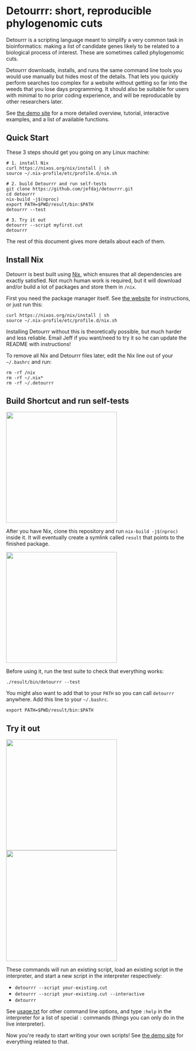 Detourrr: short, reproducible phylogenomic cuts
===============================================

Detourrr is a scripting language meant to simplify a very common task in
bioinformatics: making a list of candidate genes likely to be related to a
biological process of interest. These are sometimes called phylogenomic cuts.

Detourrr downloads, installs, and runs the same command line tools you would
use manually but hides most of the details. That lets you quickly perform
searches too complex for a website without getting so far into the weeds that
you lose days programming. It should also be suitable for users with minimal to
no prior coding experience, and will be reproducable by other researchers
later.

See [the demo site][1] for a more detailed overview, tutorial, interactive
examples, and a list of available functions.


Quick Start
-----------

These 3 steps should get you going on any Linux machine:

    # 1. install Nix
    curl https://nixos.org/nix/install | sh
    source ~/.nix-profile/etc/profile.d/nix.sh

    # 2. build Detourrr and run self-tests
    git clone https://github.com/jefdaj/detourrr.git
    cd detourrr
    nix-build -j$(nproc)
    export PATH=$PWD/result/bin:$PATH
    detourrr --test

    # 3. Try it out
    detourrr --script myfirst.cut
    detourrr

The rest of this document gives more details about each of them.


Install Nix
-----------

Detourrr is best built using [Nix][2], which ensures that all dependencies are
exactly satisfied. Not much human work is required, but it will download and/or
build a lot of packages and store them in `/nix`.

First you need the package manager itself. See [the website][2] for
instructions, or just run this:

    curl https://nixos.org/nix/install | sh
    source ~/.nix-profile/etc/profile.d/nix.sh

Installing Detourrr without this is theoretically possible, but much harder and less reliable.
Email Jeff if you want/need to try it so he can update the README with instructions!

To remove all Nix and Detourrr files later, edit the Nix line out of your `~/.bashrc` and run:

    rm -rf /nix
    rm -rf ~/.nix*
    rm -rf ~/.detourrr


Build Shortcut and run self-tests
---------------------------------

<a href="https://asciinema.org/a/MW5oHH9jMI0gFHXUnimwt3Sap" target="_blank">
  <img src="https://asciinema.org/a/MW5oHH9jMI0gFHXUnimwt3Sap.png" width="300"/>
</a>

After you have Nix, clone this repository and run `nix-build -j$(nproc)` inside
it. It will eventually create a symlink called `result` that points to the
finished package.

<a href="https://asciinema.org/a/mS8way8pStBVJ1rWQrHMAC8wN" target="_blank">
  <img src="https://asciinema.org/a/mS8way8pStBVJ1rWQrHMAC8wN.png" width="300"/>
</a>

Before using it, run the test suite to check that everything works:

    ./result/bin/detourrr --test

You might also want to add that to your `PATH` so you can call `detourrr` anywhere.
Add this line to your `~/.bashrc`.

    export PATH=$PWD/result/bin:$PATH


Try it out
----------

<a href="https://asciinema.org/a/g5GErr9NQQABK6jfVHD3oX0cU" target="_blank">
  <img src="https://asciinema.org/a/g5GErr9NQQABK6jfVHD3oX0cU.png" width="300"/>
</a>

<a href="https://asciinema.org/a/euimAp0wYpVFfhZBqFaHoYc5h" target="_blank">
  <img src="https://asciinema.org/a/euimAp0wYpVFfhZBqFaHoYc5h.png" width="300"/>
</a>

These commands will run an existing script, load an existing script in the
interpreter, and start a new script in the interpreter respectively:

* `detourrr --script your-existing.cut`
* `detourrr --script your-existing.cut --interactive`
* `detourrr`

See [usage.txt][3] for other command line options, and type `:help` in the
interpreter for a list of special `:` commands (things you can only do in the live interpreter).

Now you're ready to start writing your own scripts!
See [the demo site][1] for everything related to that.


[1]: http://shortcut.pmb.berkeley.edu
[2]: https://nixos.org/nix/
[3]: usage.txt
